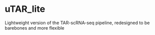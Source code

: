 # uTAR_lite
Lightweight version of the TAR-scRNA-seq pipeline, redesigned to be barebones and more flexible
